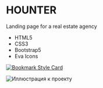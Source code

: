 # HOUNTER
Landing page for a real estate agency

- HTML5
- CSS3
- Bootstrap5
- Eva Icons

[![Bookmark Style Card](https://svg.bookmark.style/api?url=https://viktoriiaua.github.io/HOUNTER/)](https://viktoriiaua.github.io/HOUNTER/)

![Иллюстрация к проекту](https://github.com/jon/coolproject/raw/master/image/image.png)
